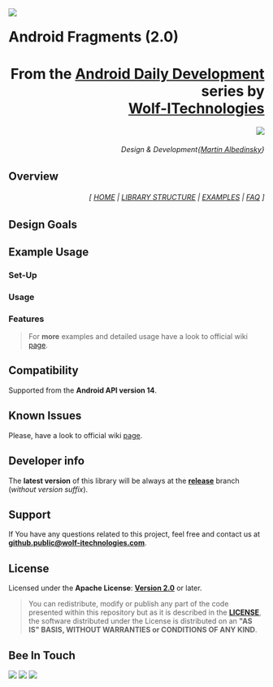 <a href="http://www.android.com/">
<img align="left" src="http://www.wolf-itechnologies.com/images/wit/android/wit_ic_android_100.png" />
</a>

Android Fragments (2.0)
===============

<h1 align="right">
	From the <a href="" title="">Android Daily Development</a>
	<br/>
	series by
	<br/>
	<a href="https://plus.google.com/u/0/104376986791224020588/" title="Google+ Page">Wolf-ITechnologies</a>
</h1>
<p align="right">
	<a href="" title="">
		<img src="http://www.wolf-itechnologies.com/images/wit/main/logo/wit_logo_200.png" />
	</a>
</p>
<h6 align="right">
	Design & Development{<a href="https://plus.google.com/u/2/104003516948492231224/" title="Google+">Martin Albedinsky</a>}
</h6>

## Overview ##

<h6 align="right">[
<a href="https://github.com/Wolf-ITechnologies/android_fragments/wiki" title="Wiki home page">HOME</a>
|
<a href="https://github.com/Wolf-ITechnologies/android_fragments/wiki/Library-Structure" title="Structure and design of library">LIBRARY STRUCTURE</a>
|
<a href="https://github.com/Wolf-ITechnologies/android_fragments/tree/release/examples" title="Simple project with examples">EXAMPLES</a>
|
<a href="https://github.com/Wolf-ITechnologies/android_fragments/wiki/FAQ" title="Frequently asked questions">FAQ</a>
]</h6>

## Design Goals ##

## Example Usage ##

### Set-Up ###

### Usage ###

### Features ###

> For **more** examples and detailed usage have a look to official wiki [page](https://github.com/Wolf-ITechnologies/android_fragments/wiki/Detailed-Usage).

## Compatibility ##

Supported from the **Android API version 14**.

## Known Issues ##

Please, have a look to official wiki [page](https://github.com/Wolf-ITechnologies/android_fragments/wiki/Known-Issues).

## Developer info ##

The **latest version** of this library will be always at the [**release**](https://github.com/Wolf-ITechnologies/android_fragments "Latest version") branch (<i>without version suffix</i>).

## Support ##

If You have any questions related to this project, feel free and contact us at **[github.public@wolf-itechnologies.com](mailto:github.public@wolf-itechnologies.com)**.

## License ##

Licensed under the **Apache License**: **[Version 2.0](http://www.apache.org/licenses/LICENSE-2.0)** or later.

> You can redistribute, modify or publish any part of the code presented within this repository but as it is described in the [**LICENSE**](https://github.com/Wolf-ITechnologies/android_fragments/blob/release/LICENSE.md), the software distributed under the License is distributed on an **"AS IS" BASIS, WITHOUT WARRANTIES or CONDITIONS OF ANY KIND**.

## Bee In Touch ##

[![](http://www.wolf-itechnologies.com/images/wit/social/google/wit_ic_google+_100.png)](https://plus.google.com/104376986791224020588 "Visit our Google+ page for Android")
[![](http://www.wolf-itechnologies.com/images/wit/social/facebook/wit_ic_facebook_100.png)](https://www.facebook.com/pages/AndroidWolf-ITechnologies/627264120638706 "Visit our Facebook page for Android")
[![](http://www.wolf-itechnologies.com/images/wit/social/twitter/wit_ic_twitter_100.png)](https://twitter.com/AndroidWIT "Visit our Twitter page for Android")